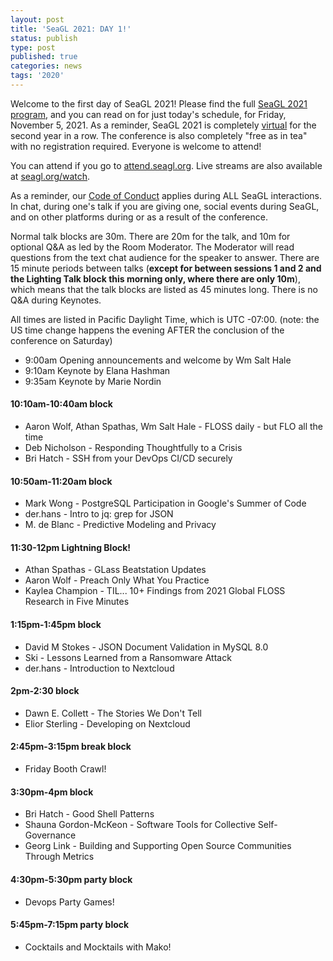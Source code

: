 ```yaml
---
layout: post
title: 'SeaGL 2021: DAY 1!'
status: publish
type: post
published: true
categories: news
tags: '2020'
---
```


Welcome to the first day of SeaGL 2021!  Please find the full [SeaGL 2021 program](https://seagl.org/news/2021/10/15/schedule.html), and you can read on for just today's schedule, for Friday, November 5, 2021.  As a reminder, SeaGL 2021 is completely [virtual](https://seagl.org/news/2021/06/08/format-2021.html) for the second year in a row.  The conference is also completely "free as in tea" with no registration required.  Everyone is welcome to attend!

You can attend if you go to [attend.seagl.org](https://attend.seagl.org).  Live streams are also available at [seagl.org/watch](https://seagl.org/watch).

As a reminder, our [Code of Conduct](https://seagl.org/code_of_conduct.html) applies during ALL SeaGL interactions.  In chat, during one's talk if you are giving one, social events during SeaGL, and on other platforms during or as a result of the conference.

Normal talk blocks are 30m.  There are 20m for the talk, and 10m for optional Q&A as led by the Room Moderator.  The Moderator will read questions from the text chat audience for the speaker to answer.  There are 15 minute periods between talks (**except for between sessions 1 and 2 and the Lighting Talk block this morning only, where there are only 10m**), which means that the talk blocks are listed as 45 minutes long.  There is no Q&A during Keynotes.

All times are listed in Pacific Daylight Time, which is UTC -07:00.  (note: the US time change happens the evening AFTER the conclusion of the conference on Saturday)

* 9:00am Opening announcements and welcome by Wm Salt Hale
* 9:10am Keynote by Elana Hashman
* 9:35am Keynote by Marie Nordin

#### 10:10am-10:40am block
* Aaron Wolf, Athan Spathas, Wm Salt Hale - FLOSS daily - but FLO all the time
* Deb Nicholson - Responding Thoughtfully to a Crisis
* Bri Hatch - SSH from your DevOps CI/CD securely

#### 10:50am-11:20am block
* Mark Wong - PostgreSQL Participation in Google's Summer of Code
* der.hans - Intro to jq: grep for JSON
* M. de Blanc - Predictive Modeling and Privacy

#### 11:30-12pm Lightning Block!
* Athan Spathas - GLass Beatstation Updates
* Aaron Wolf - Preach Only What You Practice
* Kaylea Champion - TIL... 10+ Findings from 2021 Global FLOSS Research in Five Minutes

#### 1:15pm-1:45pm block
* David M Stokes - JSON Document Validation in MySQL 8.0
* Ski - Lessons Learned from a Ransomware Attack
* der.hans - Introduction to Nextcloud

#### 2pm-2:30 block
* Dawn E. Collett - The Stories We Don't Tell
* Elior Sterling - Developing on Nextcloud

#### 2:45pm-3:15pm break block
* Friday Booth Crawl!

#### 3:30pm-4pm block
* Bri Hatch - Good Shell Patterns
* Shauna Gordon-McKeon - Software Tools for Collective Self-Governance
* Georg Link - Building and Supporting Open Source Communities Through Metrics

#### 4:30pm-5:30pm party block
* Devops Party Games!

#### 5:45pm-7:15pm party block
* Cocktails and Mocktails with Mako!

